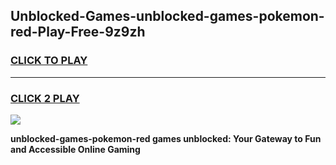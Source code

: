 
## Unblocked-Games-unblocked-games-pokemon-red-Play-Free-9z9zh
<h3>
<a href="https://premium76.site?title=unblocked-games-pokemon-red&ref=18A">CLICK TO PLAY</a></h3>
<hr>

<h3>
<a href="https://premium76.site?title=unblocked-games-pokemon-red&ref=18A">CLICK 2 PLAY</a>
  
</h3>

<a href="https://premium76.site?title=unblocked-games-pokemon-red&ref=18A"><img src="https://clearcache.store/games.png"></a>


**unblocked-games-pokemon-red games unblocked: Your Gateway to Fun and Accessible Online Gaming**

